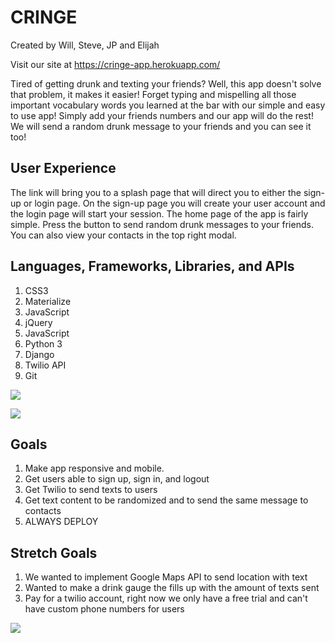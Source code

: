 # **CRINGE**

Created by Will, Steve, JP and Elijah

Visit our site at https://cringe-app.herokuapp.com/

Tired of getting drunk and texting your friends? Well, this app doesn't solve that problem, it makes it easier! Forget typing and mispelling all those important vocabulary words you learned at the bar with our simple and easy to use app! Simply add your friends numbers and our app will do the rest! We will send a random drunk message to your friends and you can see it too!

## **User Experience**

The link will bring you to a splash page that will direct you to either the sign-up or login page. On the sign-up page you will create your user account and the login page will start your session.  The home page of the app is fairly simple.  Press the button to send random drunk messages to your friends.  You can also view your contacts in the top right modal.   


## **Languages, Frameworks, Libraries, and APIs**

1. CSS3
2. Materialize
3. JavaScript
4. jQuery
5. JavaScript
6. Python 3
7. Django
8. Twilio API
9. Git

![](https://i.imgur.com/BDY3gWal.png)

![](https://i.imgur.com/M0Uqs0ll.png)

## **Goals**

1. Make app responsive and mobile.
2. Get users able to sign up, sign in, and logout
3. Get Twilio to send texts to users
4. Get text content to be randomized and to send the same message to contacts
5. ALWAYS DEPLOY


## **Stretch Goals**

1. We wanted to implement Google Maps API to send location with text
2. Wanted to make a drink gauge the fills up with the amount of texts sent
3. Pay for a twilio account, right now we only have a free trial and can't have custom phone numbers for users

![](https://i.imgur.com/6mWNIahl.png)

